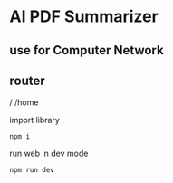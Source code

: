 # AI PDF Summarizer
## use for Computer Network

## router
/
/home

import library
```
npm i
```

run web in dev mode
```
npm run dev
```
